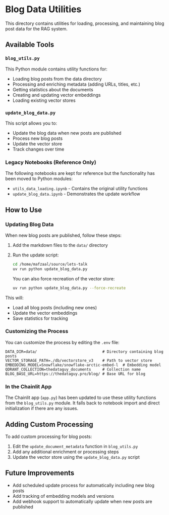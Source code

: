 # Blog Data Utilities

This directory contains utilities for loading, processing, and maintaining blog post data for the RAG system.

## Available Tools

### `blog_utils.py`

This Python module contains utility functions for:
- Loading blog posts from the data directory
- Processing and enriching metadata (adding URLs, titles, etc.)
- Getting statistics about the documents
- Creating and updating vector embeddings
- Loading existing vector stores

### `update_blog_data.py`

This script allows you to:
- Update the blog data when new posts are published
- Process new blog posts
- Update the vector store
- Track changes over time

### Legacy Notebooks (Reference Only)

The following notebooks are kept for reference but the functionality has been moved to Python modules:

- `utils_data_loading.ipynb` - Contains the original utility functions
- `update_blog_data.ipynb` - Demonstrates the update workflow

## How to Use

### Updating Blog Data

When new blog posts are published, follow these steps:

1. Add the markdown files to the `data/` directory
2. Run the update script:
   ```bash
   cd /home/mafzaal/source/lets-talk
   uv run python update_blog_data.py
   ```
   
   You can also force recreation of the vector store:
   ```bash
   uv run python update_blog_data.py --force-recreate
   ```

This will:
- Load all blog posts (including new ones)
- Update the vector embeddings
- Save statistics for tracking

### Customizing the Process

You can customize the process by editing the `.env` file:

```
DATA_DIR=data/                             # Directory containing blog posts
VECTOR_STORAGE_PATH=./db/vectorstore_v3    # Path to vector store
EMBEDDING_MODEL=Snowflake/snowflake-arctic-embed-l  # Embedding model
QDRANT_COLLECTION=thedataguy_documents     # Collection name
BLOG_BASE_URL=https://thedataguy.pro/blog/ # Base URL for blog
```

### In the Chainlit App

The Chainlit app (`app.py`) has been updated to use these utility functions from the `blog_utils.py` module. It falls back to notebook import and direct initialization if there are any issues.

## Adding Custom Processing

To add custom processing for blog posts:

1. Edit the `update_document_metadata` function in `blog_utils.py`
2. Add any additional enrichment or processing steps
3. Update the vector store using the `update_blog_data.py` script

## Future Improvements

- Add scheduled update process for automatically including new blog posts
- Add tracking of embedding models and versions
- Add webhook support to automatically update when new posts are published
